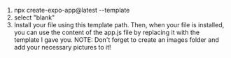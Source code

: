 1. npx create-expo-app@latest --template
2. select "blank"
3. Install your file using this template path. Then, when your file is installed, you can use the content of the app.js file by replacing it with the template I gave you.
NOTE: Don't forget to create an images folder and add your necessary pictures to it!
